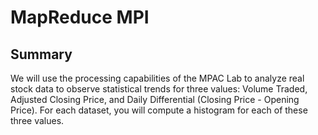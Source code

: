 # MapReduce MPI

## Summary
We will use the processing capabilities of the MPAC Lab to analyze real stock data to observe statistical trends for three values: Volume Traded, Adjusted Closing Price, and Daily Differential (Closing Price - Opening Price). For each dataset, you will compute a histogram for each of these three values.

